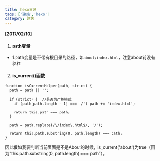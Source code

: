 ```yaml
---
title: hexo日记
tags: ['建站','hexo']
category: 建站
---
```

#### [2017/02/10]

1. #### path变量

* 1.path变量是不带有根目录的路径，如`about/index.html`，注意about前没有斜杠

2. #### is_current()函数

```
function isCurrentHelper(path, strict) {
  path = path || '';

  if (strict) {  //是否为严格模式
    if (path[path.length - 1] === '/') path += 'index.html';

    return this.path === path;
  }

  path = path.replace(/\/index\.html$/, '/');

  return this.path.substring(0, path.length) === path;
}
```
因此假如我要判断当前页面是不是About的时候，is_current('about')为true（因为“this.path.substring(0, path.length) === path”）。
